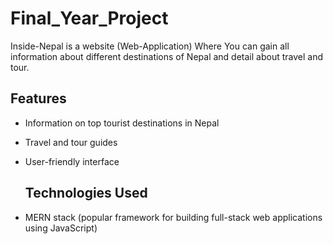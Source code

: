 # Final_Year_Project
Inside-Nepal is a website (Web-Application) Where You can gain all information about different destinations of Nepal and detail about travel and tour. 

## Features
- Information on top tourist destinations in Nepal
- Travel and tour guides
- User-friendly interface

  ## Technologies Used
- MERN stack (popular framework for building full-stack web applications using JavaScript)
